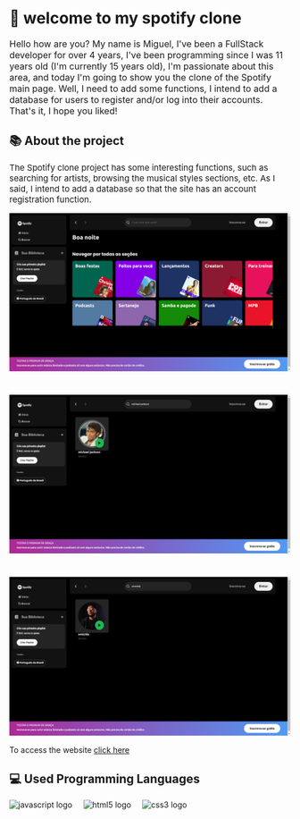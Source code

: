 # 👋 welcome to my spotify clone

<p style="font-size: 16px">Hello how are you? My name is Miguel, I've been a FullStack developer for over 4 years, I've been programming since I was 11 years old (I'm currently 15 years old), I'm passionate about this area, and today I'm going to show you the clone of the Spotify main page.
Well, I need to add some functions, I intend to add a database for users to register and/or log into their accounts.
That's it, I hope you liked!</p>

## 📚 About the project
<p style="font-size: 15px">The Spotify clone project has some interesting functions, such as searching for artists, browsing the musical styles sections, etc.
As I said, I intend to add a database so that the site has an account registration function.</p>

![image](./src/assets/readme-png/spotify.png)
#
![image](./src/assets/readme-png/spotify-busca.png)
#
![image](./src/assets/readme-png/spotify-busca2.png)

To access the website [click here](https://devmgdp.github.io/spotify-clone/)


## 💻 Used Programming Languages

<div align="left">
  <img src="https://cdn.jsdelivr.net/gh/devicons/devicon/icons/javascript/javascript-original.svg" height="40" alt="javascript logo"  />
  <img width="12" />
  <img src="https://cdn.jsdelivr.net/gh/devicons/devicon/icons/html5/html5-original.svg" height="40" alt="html5 logo"  />
  <img width="12" />
  <img src="https://cdn.jsdelivr.net/gh/devicons/devicon/icons/css3/css3-original.svg" height="40" alt="css3 logo"  />
</div>
